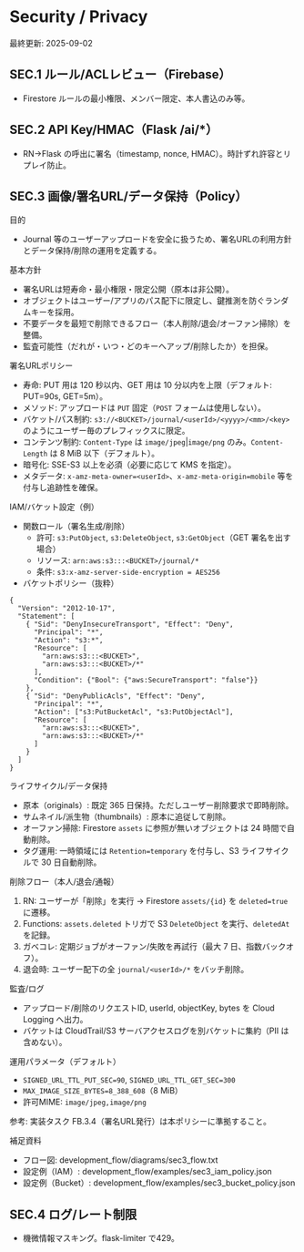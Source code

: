 # Security / Privacy

最終更新: 2025-09-02

## SEC.1 ルール/ACLレビュー（Firebase）
- Firestore ルールの最小権限、メンバー限定、本人書込のみ等。

## SEC.2 API Key/HMAC（Flask /ai/*）
- RN→Flask の呼出に署名（timestamp, nonce, HMAC）。時計ずれ許容とリプレイ防止。

## SEC.3 画像/署名URL/データ保持（Policy）

目的
- Journal 等のユーザーアップロードを安全に扱うため、署名URLの利用方針とデータ保持/削除の運用を定義する。

基本方針
- 署名URLは短寿命・最小権限・限定公開（原本は非公開）。
- オブジェクトはユーザー/アプリのパス配下に限定し、鍵推測を防ぐランダムキーを採用。
- 不要データを最短で削除できるフロー（本人削除/退会/オーファン掃除）を整備。
- 監査可能性（だれが・いつ・どのキーへアップ/削除したか）を担保。

署名URLポリシー
- 寿命: PUT 用は 120 秒以内、GET 用は 10 分以内を上限（デフォルト: PUT=90s, GET=5m）。
- メソッド: アップロードは `PUT` 固定（`POST` フォームは使用しない）。
- バケット/パス制約: `s3://<BUCKET>/journal/<userId>/<yyyy>/<mm>/<key>` のようにユーザー毎のプレフィックスに限定。
- コンテンツ制約: `Content-Type` は `image/jpeg`|`image/png` のみ。`Content-Length` は 8 MiB 以下（デフォルト）。
- 暗号化: SSE-S3 以上を必須（必要に応じて KMS を指定）。
- メタデータ: `x-amz-meta-owner=<userId>`、`x-amz-meta-origin=mobile` 等を付与し追跡性を確保。

IAM/バケット設定（例）
- 関数ロール（署名生成/削除）
  - 許可: `s3:PutObject`, `s3:DeleteObject`, `s3:GetObject`（GET 署名を出す場合）
  - リソース: `arn:aws:s3:::<BUCKET>/journal/*`
  - 条件: `s3:x-amz-server-side-encryption = AES256`
- バケットポリシー（抜粋）
```
{
  "Version": "2012-10-17",
  "Statement": [
    { "Sid": "DenyInsecureTransport", "Effect": "Deny",
      "Principal": "*",
      "Action": "s3:*",
      "Resource": [
        "arn:aws:s3:::<BUCKET>",
        "arn:aws:s3:::<BUCKET>/*"
      ],
      "Condition": {"Bool": {"aws:SecureTransport": "false"}}
    },
    { "Sid": "DenyPublicAcls", "Effect": "Deny",
      "Principal": "*",
      "Action": ["s3:PutBucketAcl", "s3:PutObjectAcl"],
      "Resource": [
        "arn:aws:s3:::<BUCKET>",
        "arn:aws:s3:::<BUCKET>/*"
      ]
    }
  ]
}
```

ライフサイクル/データ保持
- 原本（originals）: 既定 365 日保持。ただしユーザー削除要求で即時削除。
- サムネイル/派生物（thumbnails）: 原本に追従して削除。
- オーファン掃除: Firestore `assets` に参照が無いオブジェクトは 24 時間で自動削除。
- タグ運用: 一時領域には `Retention=temporary` を付与し、S3 ライフサイクルで 30 日自動削除。

削除フロー（本人/退会/通報）
1) RN: ユーザーが「削除」を実行 → Firestore `assets/{id}` を `deleted=true` に遷移。
2) Functions: `assets.deleted` トリガで S3 `DeleteObject` を実行、`deletedAt` を記録。
3) ガベコレ: 定期ジョブがオーファン/失敗を再試行（最大 7 日、指数バックオフ）。
4) 退会時: ユーザー配下の全 `journal/<userId>/*` をバッチ削除。

監査/ログ
- アップロード/削除のリクエストID, userId, objectKey, bytes を Cloud Logging へ出力。
- バケットは CloudTrail/S3 サーバアクセスログを別バケットに集約（PII は含めない）。

運用パラメータ（デフォルト）
- `SIGNED_URL_TTL_PUT_SEC=90`, `SIGNED_URL_TTL_GET_SEC=300`
- `MAX_IMAGE_SIZE_BYTES=8_388_608`（8 MiB）
- 許可MIME: `image/jpeg,image/png`

参考: 実装タスク FB.3.4（署名URL発行）は本ポリシーに準拠すること。

補足資料
- フロー図: development_flow/diagrams/sec3_flow.txt
- 設定例（IAM）: development_flow/examples/sec3_iam_policy.json
- 設定例（Bucket）: development_flow/examples/sec3_bucket_policy.json

## SEC.4 ログ/レート制限
- 機微情報マスキング。flask-limiter で429。
